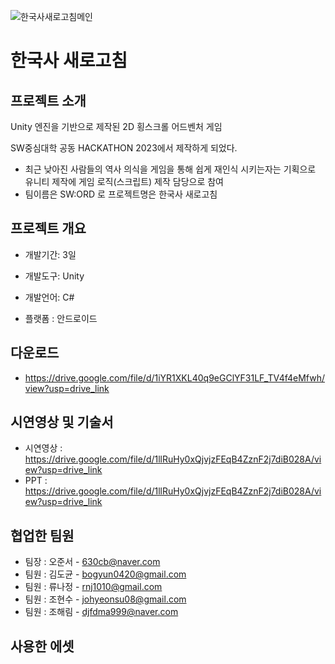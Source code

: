 ![한국사새로고침메인](https://github.com/zachpaul7/Refresh-KoreanHistory/assets/60610390/fd8c04c8-920e-4cce-97d2-56d2515303e7)

# 한국사 새로고침

## 프로젝트 소개
Unity 엔진을 기반으로 제작된 2D 횡스크롤 어드벤처 게임

SW중심대학 공동 HACKATHON 2023에서 제작하게 되었다. 
 - 최근 낮아진 사람들의 역사 의식을 게임을 통해 쉽게 재인식 시키는자는 기획으로 유니티 제작에 게임 로직(스크립트) 제작 담당으로 참여
 - 팀이름은 SW:ORD 로 프로젝트명은 한국사 새로고침

## 프로젝트 개요
- 개발기간: 3일
  
- 개발도구: Unity
  
- 개발언어: C#
  
- 플랫폼 : 안드로이드

## 다운로드
- https://drive.google.com/file/d/1iYR1XKL40q9eGClYF31LF_TV4f4eMfwh/view?usp=drive_link

## 시연영상 및 기술서
- 시연영상 : https://drive.google.com/file/d/1llRuHy0xQjvjzFEqB4ZznF2j7diB028A/view?usp=drive_link
- PPT : https://drive.google.com/file/d/1llRuHy0xQjvjzFEqB4ZznF2j7diB028A/view?usp=drive_link

## 협업한 팀원
- 팀장 : 오준서 - 630cb@naver.com
- 팀원 : 김도균 - bogyun0420@gmail.com
- 팀원 : 류나정 - rnj1010@gmail.com
- 팀원 : 조현수 - johyeonsu08@gmail.com
- 팀원 : 조해림 - djfdma999@naver.com

## 사용한 에셋
